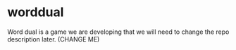 # worddual
Word dual is a game we are developing that we will need to change the repo description later. (CHANGE ME)
